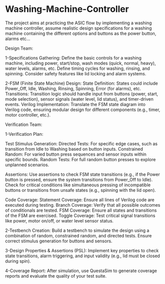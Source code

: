 # Washing-Machine-Controller
The project aims at practicing the ASIC flow by implementing a washing machine controller, assume realistic design specifications for a washing machine containing the different options and buttons as the power button, alarms etc…


Design Team:

1-Specifications Gathering:
Define the basic controls for a washing machine, including power, start/stop, wash modes (quick, normal, heavy), water levels, alarms, etc.
Define timing cycles for washing, rinsing, and spinning.
Consider safety features like lid locking and alarm systems.


2-FSM (Finite State Machine) Design:
State Definition: States could include Power_Off, Idle, Washing, Rinsing, Spinning, Error (for alarms), etc.
Transitions: Transition logic should handle input from buttons (power, start, mode selection), sensor signals (water level, lid status), and timer-driven events.
Verilog Implementation: Translate the FSM state diagram into Verilog code, ensuring modular design for different components (e.g., timer, motor controller, etc.).


Verification Team:

1-Verification Plan:

Test Stimulus Generation:
Directed Tests: For specific edge cases, such as transition from Idle to Washing based on button inputs.
Constrained Random: For varied button press sequences and sensor inputs within specific bounds.
Random Tests: For full random button presses to explore unplanned scenarios.


Assertions:
Use assertions to check FSM state transitions (e.g., if the Power button is pressed, ensure the system transitions from Power_Off to Idle).
Check for critical conditions like simultaneous pressing of incompatible buttons or transitions from unsafe states (e.g., spinning with the lid open).


Code Coverage:
Statement Coverage: Ensure all lines of Verilog code are executed during testing.
Branch Coverage: Verify that all possible outcomes of conditionals are tested.
FSM Coverage: Ensure all states and transitions of the FSM are exercised.
Toggle Coverage: Test critical signal transitions like power, motor on/off, or water level sensor status.


2-Testbench Creation:
Build a testbench to simulate the design using a combination of random, constrained random, and directed tests.
Ensure correct stimulus generation for buttons and sensors.


3-Design Properties & Assertions (PSL):
Implement key properties to check state transitions, alarm triggering, and input validity (e.g., lid must be closed during spin).


4-Coverage Report:
After simulation, use QuestaSim to generate coverage reports and evaluate the quality of your test suite.
